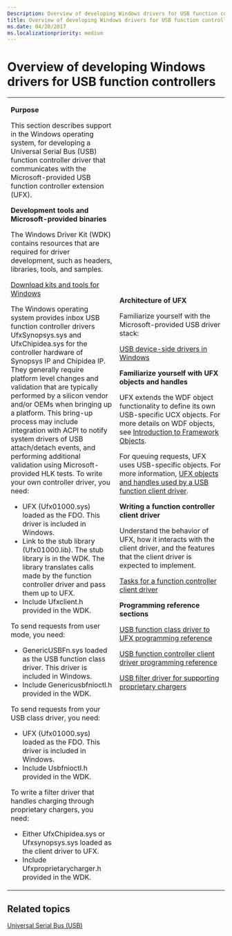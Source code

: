 ```yaml
---
Description: Overview of developing Windows drivers for USB function controllers
title: Overview of developing Windows drivers for USB function controllers
ms.date: 04/20/2017
ms.localizationpriority: medium
---
```


# Overview of developing Windows drivers for USB function controllers


<table>
<colgroup>
<col width="50%" />
<col width="50%" />
</colgroup>
<tbody>
<tr class="odd">
<td><p><strong>Purpose</strong></p>
<p>This section describes support in the Windows operating system, for developing a Universal Serial Bus (USB) function controller driver that communicates with the Microsoft-provided USB function controller extension (UFX).</p>
<p><strong>Development tools and Microsoft-provided binaries</strong></p>
<p>The Windows Driver Kit (WDK) contains resources that are required for driver development, such as headers, libraries, tools, and samples.</p>
<p><a href="https://go.microsoft.com/fwlink/p/?linkid=617155" data-raw-source="[Download kits and tools for Windows](https://go.microsoft.com/fwlink/p/?linkid=617155)">Download kits and tools for Windows</a></p>
<p>The Windows operating system provides inbox USB function controller drivers UfxSynopsys.sys and UfxChipidea.sys for the controller hardware of Synopsys IP and Chipidea IP. They generally require platform level changes and validation that are typically performed by a silicon vendor and/or OEMs when bringing up a platform. This bring-up process may include integration with ACPI to notify system drivers of USB attach/detach events, and performing additional validation using Microsoft-provided HLK tests. To write your own controller driver, you need:</p>
<ul>
<li>UFX (Ufx01000.sys) loaded as the FDO. This driver is included in Windows.</li>
<li>Link to the stub library (Ufx01000.lib). The stub library is in the WDK. The library translates calls made by the function controller driver and pass them up to UFX.</li>
<li>Include Ufxclient.h provided in the WDK.</li>
</ul>
<p>To send requests from user mode, you need:</p>
<ul>
<li>GenericUSBFn.sys loaded as the USB function class driver. This driver is included in Windows.</li>
<li>Include Genericusbfnioctl.h provided in the WDK.</li>
</ul>
<p>To send requests from your USB class driver, you need:</p>
<ul>
<li>UFX (Ufx01000.sys) loaded as the FDO. This driver is included in Windows.</li>
<li>Include Usbfnioctl.h provided in the WDK.</li>
</ul>
To write a filter driver that handles charging through proprietary chargers, you need:
<ul>
<li>Either UfxChipidea.sys or Ufxsynopsys.sys loaded as the client driver to UFX.</li>
<li>Include Ufxproprietarycharger.h provided in the WDK.</li>
</ul></td>
<td><p><strong>Architecture of UFX</strong></p>
<p>Familiarize yourself with the Microsoft-provided USB driver stack:</p>
<a href="usb-device-side-drivers-in-windows.md" data-raw-source="[USB device-side drivers in Windows](usb-device-side-drivers-in-windows.md)">USB device-side drivers in Windows</a>
<p><strong>Familiarize yourself with UFX objects and handles</strong></p>
<p>UFX extends the WDF object functionality to define its own USB-specific UCX objects. For more details on WDF objects, see <a href="https://docs.microsoft.com/windows-hardware/drivers/wdf/introduction-to-framework-objects" data-raw-source="[Introduction to Framework Objects](https://docs.microsoft.com/windows-hardware/drivers/wdf/introduction-to-framework-objects)">Introduction to Framework Objects</a>.</p>
<p>For queuing requests, UFX uses USB-specific objects. For more information, <a href="ufx-objects-and-handles-used-by-a-usb-function-controller.md" data-raw-source="[UFX objects and handles used by a USB function client driver](ufx-objects-and-handles-used-by-a-usb-function-controller.md)">UFX objects and handles used by a USB function client driver</a>.</p>
<p><strong>Writing a function controller client driver</strong></p>
<p>Understand the behavior of UFX, how it interacts with the client driver, and the features that the client driver is expected to implement.</p>
<p><a href="function-client-driver.md" data-raw-source="[Tasks for a function controller client driver](function-client-driver.md)">Tasks for a function controller client driver</a></p>
<p><strong>Programming reference sections</strong></p>
<p><a href="https://docs.microsoft.com/windows-hardware/drivers/ddi/_usbref/#function-class-driver-reference" data-raw-source="[USB function class driver to UFX programming reference](https://docs.microsoft.com/windows-hardware/drivers/ddi/_usbref/#function-class-driver-reference)">USB function class driver to UFX programming reference</a></p>
<p><a href="https://docs.microsoft.com/windows-hardware/drivers/ddi/_usbref/#usb-function-controller-client-driver-reference" data-raw-source="[USB function controller client driver programming reference](https://docs.microsoft.com/windows-hardware/drivers/ddi/_usbref/#usb-function-controller-client-driver-reference)">USB function controller client driver programming reference</a></p>
<p><a href="https://docs.microsoft.com/windows-hardware/drivers/ddi/_usbref/#filter-driver-for-supporting-usb-chargers" data-raw-source="[USB filter driver for supporting proprietary chargers](https://docs.microsoft.com/windows-hardware/drivers/ddi/_usbref/#filter-driver-for-supporting-usb-chargers)">USB filter driver for supporting proprietary chargers</a></p></td>
</tr>
</tbody>
</table>

 

## Related topics
[Universal Serial Bus (USB)](https://docs.microsoft.com/windows-hardware/drivers/)  



